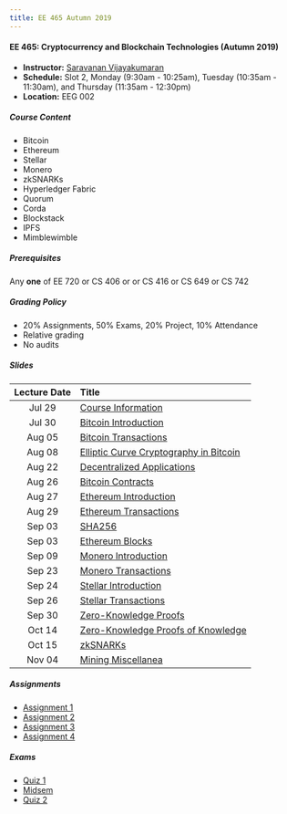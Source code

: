 ```yaml
---
title: EE 465 Autumn 2019
---
```


#### EE 465: Cryptocurrency and Blockchain Technologies (Autumn 2019)
  - **Instructor:** [Saravanan Vijayakumaran](http://www.ee.iitb.ac.in/~sarva)
  - **Schedule:** Slot 2, Monday (9:30am - 10:25am), Tuesday (10:35am - 11:30am), and Thursday (11:35am - 12:30pm) 
  - **Location:** EEG 002

##### Course Content
  - Bitcoin
  - Ethereum
  - Stellar
  - Monero
  - zkSNARKs
  - Hyperledger Fabric
  - Quorum
  - Corda
  - Blockstack
  - IPFS
  - Mimblewimble

##### Prerequisites

Any **one** of EE 720 or CS 406 or or CS 416 or CS 649 or CS 742

##### Grading Policy
  - 20% Assignments, 50% Exams, 20% Project, 10% Attendance
  - Relative grading
  - No audits

##### Slides

| Lecture Date    | Title |
|:-------:|:----- |
| Jul 29  | [Course Information](./2019/slides/CourseInfo.pdf) |
| Jul 30  | [Bitcoin Introduction](./2019/slides/BitcoinIntroduction.pdf) |
| Aug 05  | [Bitcoin Transactions](./2019/slides/BitcoinTransactions.pdf) |
| Aug 08  | [Elliptic Curve Cryptography in Bitcoin](./2019/slides/BitcoinECC.pdf) |
| Aug 22  | [Decentralized Applications](./2019/slides/DecentralizedApplications.pdf) |
| Aug 26  | [Bitcoin Contracts](./2019/slides/BitcoinContracts.pdf) |
| Aug 27  | [Ethereum Introduction](./2019/slides/EthereumIntroduction.pdf) |
| Aug 29  | [Ethereum Transactions](./2019/slides/EthereumTransactions.pdf) |
| Sep 03  | [SHA256](./2019/slides/SHA256.pdf) |
| Sep 03  | [Ethereum Blocks](./2019/slides/EthereumBlocks.pdf) |
| Sep 09  | [Monero Introduction](./2019/slides/MoneroIntroduction.pdf) |
| Sep 23  | [Monero Transactions](./2019/slides/MoneroTransactions.pdf) |
| Sep 24  | [Stellar Introduction](./2019/slides/StellarIntroduction.pdf) |
| Sep 26  | [Stellar Transactions](./2019/slides/StellarTransactions.pdf) |
| Sep 30  | [Zero-Knowledge Proofs](./2019/slides/ZeroKnowledgeProofs.pdf) |
| Oct 14  | [Zero-Knowledge Proofs of Knowledge](./2019/slides/ZKProofsOfKnowledge.pdf) |
| Oct 15  | [zkSNARKs](./2019/slides/zkSNARKs.pdf) |
| Nov 04  | [Mining Miscellanea](./2019/slides/MiningMisc.pdf) |

##### Assignments

  - [Assignment 1](./2019/assignments/assignment1.pdf)
  - [Assignment 2](./2019/assignments/assignment2.pdf)
  - [Assignment 3](./2019/assignments/assignment3.pdf)
  - [Assignment 4](./2019/assignments/assignment4.pdf)

##### Exams
  - [Quiz 1](./2019/exams/quiz1.pdf)
  - [Midsem](./2019/exams/midsem.pdf)
  - [Quiz 2](./2019/exams/quiz2.pdf)
